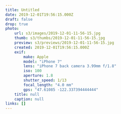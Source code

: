 ```yaml
---
title: Untitled
date: 2019-12-01T19:56:15.000Z
draft: false
drop: true
photo:
    url: s3/images/2019-12-01-11-56-15.jpg
    thumb: s3/thumbs/2019-12-01-11-56-15.jpg
    preview: s3/previews/2019-12-01-11-56-15.jpg
    created: 2019-12-01T19:56:15.000Z
    exif:
        make: Apple
        model: "iPhone 7"
        lens: "iPhone 7 back camera 3.99mm f/1.8"
        iso: 100
        aperture: 1.8
        shutter_speed: 1/13
        focal_length: "4.0 mm"
        gps: "47.61085 -122.337394444444"
    title: null
    caption: null
links: []
---
```

